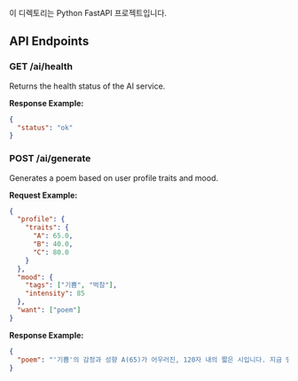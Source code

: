 이 디렉토리는 Python FastAPI 프로젝트입니다.

## API Endpoints

### GET /ai/health

Returns the health status of the AI service.

**Response Example:**
```json
{
  "status": "ok"
}
```

### POST /ai/generate

Generates a poem based on user profile traits and mood.

**Request Example:**
```json
{
  "profile": {
    "traits": {
      "A": 65.0,
      "B": 40.0,
      "C": 80.0
    }
  },
  "mood": {
    "tags": ["기쁨", "벅참"],
    "intensity": 85
  },
  "want": ["poem"]
}
```

**Response Example:**
```json
{
  "poem": "'기쁨'의 감정과 성향 A(65)가 어우러진, 120자 내의 짧은 시입니다. 지금 당신의 마음을 담아보세요."
}
```
